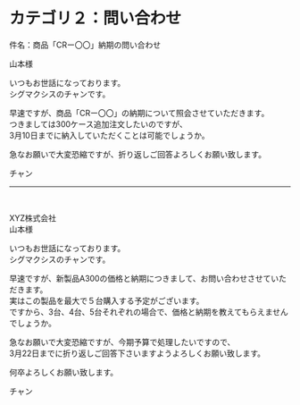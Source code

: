 <h1>カテゴリ２：問い合わせ</h1>

<p>件名：商品「CRー〇〇」納期の問い合わせ</p>

<p>山本様</p>

<p>いつもお世話になっております。<br>
シグマクシスのチャンです。</p>

<p>早速ですが、商品「CRー〇〇」の納期について照会させていただきます。<br>
つきましては300ケース追加注文したいのですが、<br>
3月10日までに納入していただくことは可能でしょうか。</p>

<p>急なお願いで大変恐縮ですが、折り返しご回答よろしくお願い致します。</p>

<p>チャン</p>

---

<br>

<p>XYZ株式会社<br>
山本様

<p>いつもお世話になっております。<br>
シグマクシスのチャンです。</p>

<p>早速ですが、新製品A300の価格と納期につきまして、お問い合わせさせていただきます。<br>
実はこの製品を最大で５台購入する予定がございます。<br>
ですから、3台、4台、5台それぞれの場合で、価格と納期を教えてもらえませんでしょうか。</p>

<p>急なお願いで大変恐縮ですが、今期予算で処理したいですので、<br>
3月22日までに折り返しご回答下さいますようよろしくお願い致します。</p>

<p>何卒よろしくお願い致します。</p>

<p>チャン</p>